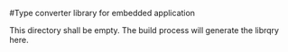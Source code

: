 
#Type converter library for embedded application

This directory shall be empty.
The build process will generate the librqry here.
